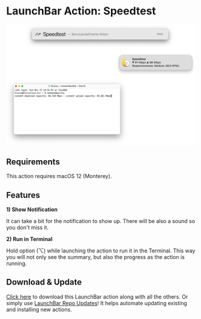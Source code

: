 # LaunchBar Action: Speedtest

<img src="screenshots.png" width="800"/> 

## Requirements 

This action requires macOS 12 (Monterey).

## Features

**1) Show Notification** 

It can take a bit for the notification to show up. There will be also a sound so you don't miss it. 

**2) Run in Terminal**

Hold option (⌥) while launching the action to run it in the Terminal. This way you will not only see the summary, but also the progress as the action is running.

## Download & Update

[Click here](https://github.com/Ptujec/LaunchBar/archive/refs/heads/master.zip) to download this LaunchBar action along with all the others. Or simply use [LaunchBar Repo Updates](https://github.com/Ptujec/LaunchBar/tree/master/LB-Repo-Updates#launchbar-repo-updates-action)! It helps automate updating existing and installing new actions.
